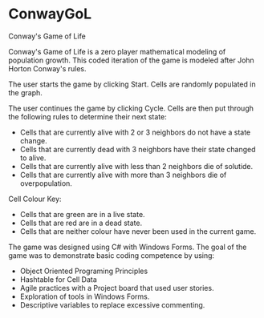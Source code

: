 # ConwayGoL
Conway's Game of Life

Conway's Game of Life is a zero player mathematical modeling of population growth. This coded iteration of the game is modeled after John Horton Conway's rules.

The user starts the game by clicking Start. Cells are randomly populated in the graph.

The user continues the game by clicking Cycle. Cells are then put through the following rules to determine their next state:
  - Cells that are currently alive with 2 or 3 neighbors do not have a state change.
  - Cells that are currently dead with 3 neighbors have their state changed to alive.
  - Cells that are currently alive with less than 2 neighbors die of solutide.
  - Cells that are currently alive with more than 3 neighbors die of overpopulation.
  
 Cell Colour Key:
  - Cells that are green are in a live state.
  - Cells that are red are in a dead state.
  - Cells that are neither colour have never been used in the current game.
  
 The game was designed using C# with Windows Forms. The goal of the game was to demonstrate basic coding competence by using:
  - Object Oriented Programing Principles
  - Hashtable for Cell Data
  - Agile practices with a Project board that used user stories.
  - Exploration of tools in Windows Forms.
  - Descriptive variables to replace excessive commenting.
